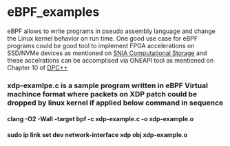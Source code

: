 # eBPF_examples
eBPF allows to write programs in pseudo assembly language and change the Linux kernel behavior on run time.
One good use case for eBPF programs could be good tool to implement FPGA accelerations on SSD/NVMe devices as mentioned on [SNIA Computational Storage](https://www.snia.org/sites/default/files/technical_work/PublicReview/SNIA-Computational-Storage-Architecture-and-Programming-Model-0.5R1.pdf) and these accelrations can be accomplised via ONEAPI tool as mentioned on Chapter 10 of [DPC++](https://link.springer.com/content/pdf/10.1007%2F978-1-4842-5574-2.pdf)

### xdp-examlpe.c is a sample program written in eBPF Virtual machince format where packets on XDP patch could be dropped by linux kernel  if applied below command in sequence 
#### clang -O2 -Wall -target bpf -c xdp-example.c -o xdp-example.o
#### sudo ip link set dev network-interface  xdp obj xdp-example.o
